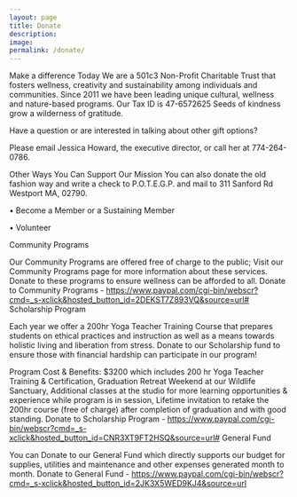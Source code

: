 ```yaml
---
layout: page
title: Donate
description: 
image: 
permalink: /donate/
---
```


Make a difference Today
We are a 501c3 Non-Profit Charitable Trust that fosters wellness, creativity and sustainability among individuals and communities. Since 2011 we have been leading unique cultural, wellness and nature-based programs.
Our Tax ID is 47-6572625
Seeds of kindness grow a wilderness of gratitude. 


Have a question or are interested in talking about other gift options? 

Please email Jessica Howard, the executive director, or call her at 774-264-0786.


Other Ways You Can Support Our Mission
You can also donate the old fashion way and write a check to
P.O.T.E.G.P. and mail to 311 Sanford Rd Westport MA, 02790.

• Become a Member or a Sustaining Member

• Volunteer


Community Programs

Our Community Programs are offered free of charge to the public; Visit our Community Programs page for more information about these services. Donate to these programs to ensure wellness can be afforded to all.
Donate to Community Programs - https://www.paypal.com/cgi-bin/webscr?cmd=_s-xclick&hosted_button_id=2DEKST7Z893VQ&source=url#
Scholarship Program

Each year we offer a 200hr Yoga Teacher Training Course that prepares students on ethical practices and instruction as well as a means towards holistic living and liberation from stress. Donate to our Scholarship fund to ensure those with financial hardship can participate in our program!

Program Cost & Benefits: $3200 which includes 200 hr Yoga Teacher Training & Certification, Graduation Retreat Weekend at our Wildlife Sanctuary, Additional classes at the studio for more learning opportunities & experience while program is in session, Lifetime invitation to retake the 200hr course (free of charge) after completion of graduation and with good standing.
Donate to Scholarship Program - https://www.paypal.com/cgi-bin/webscr?cmd=_s-xclick&hosted_button_id=CNR3XT9FT2HSQ&source=url#
General Fund

You can Donate to our General Fund which directly supports our budget for supplies, utilities and maintenance and other expenses generated month to month.
Donate to General Fund - https://www.paypal.com/cgi-bin/webscr?cmd=_s-xclick&hosted_button_id=2JK3X5WED9KJ4&source=url
